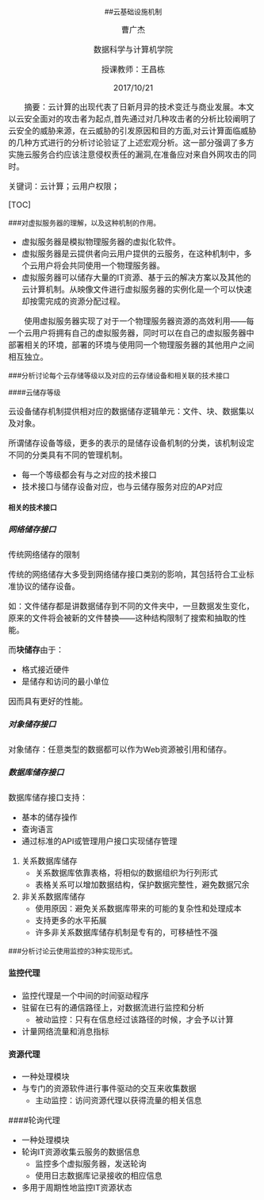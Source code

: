 <center>

##云基础设施机制

<font size=3>曹广杰

数据科学与计算机学院

授课教师：王昌栋

2017/10/21</center>

&emsp;&emsp;摘要：云计算的出现代表了日新月异的技术变迁与商业发展。本文以云安全面对的攻击者为起点,首先通过对几种攻击者的分析比较阐明了云安全的威胁来源，在云威胁的引发原因和目的方面,对云计算面临威胁的几种方式进行的分析讨论验证了上述宏观分析。这一部分强调了多方实施云服务合约应该注意侵权责任的漏洞,在准备应对来自外网攻击的同时。

关键词：云计算；云用户权限；

[TOC]

</font>

###对虚拟服务器的理解，以及这种机制的作用。
<font size=3>

- 虚拟服务器是模拟物理服务器的虚拟化软件。
- 虚拟服务器是云提供者向云用户提供的云服务，在这种机制中，多个云用户将会共同使用一个物理服务器。
- 虚拟服务器可以储存大量的IT资源、基于云的解决方案以及其他的云计算机制。从映像文件进行虚拟服务器的实例化是一个可以快速却按需完成的资源分配过程。

&emsp;&emsp;使用虚拟服务器实现了对于一个物理服务器资源的高效利用——每一个云用户将拥有自己的虚拟服务器，同时可以在自己的虚拟服务器中部署相关的环境，部署的环境与使用同一个物理服务器的其他用户之间相互独立。

</font>

###分析讨论每个云存储等级以及对应的云存储设备和相关联的技术接口

####云储存等级

<font size=3>

云设备储存机制提供相对应的数据储存逻辑单元：文件、块、数据集以及对象。

所谓储存设备等级，更多的表示的是储存设备机制的分类，该机制设定不同的分类具有不同的管理机制。

- 每一个等级都会有与之对应的技术接口
- 技术接口与储存设备对应，也与云储存服务对应的AP对应

</font>

#### 相关的技术接口

<font size=3>

##### 网络储存接口

传统网络储存的限制

传统的网络储存大多受到网络储存接口类别的影响，其包括符合工业标准协议的储存设备。

如：文件储存都是讲数据储存到不同的文件夹中，一旦数据发生变化，原来的文件将会被新的文件替换——这种结构限制了搜索和抽取的性能。

而**块储存**由于：

- 格式接近硬件
- 是储存和访问的最小单位

因而具有更好的性能。

##### 对象储存接口

对象储存：任意类型的数据都可以作为Web资源被引用和储存。

##### 数据库储存接口

数据库储存接口支持：

- 基本的储存操作
- 查询语言
- 通过标准的API或管理用户接口实现储存管理

1. 关系数据库储存
   - 关系数据库依靠表格，将相似的数据组织为行列形式
   - 表格关系可以增加数据结构，保护数据完整性，避免数据冗余
2. 非关系数据库储存
   - 使用原因：避免关系数据库带来的可能的复杂性和处理成本
   - 支持更多的水平拓展
   - 许多非关系数据库储存机制是专有的，可移植性不强

</font>

###分析讨论云使用监控的3种实现形式。

<font size=3>

#### 监控代理

- 监控代理是一个中间的时间驱动程序
- 驻留在已有的通信路径上，对数据流进行监控和分析
  - 被动监控：只有在信息经过该路径的时候，才会予以计算
- 计量网络流量和消息指标

#### 资源代理

- 一种处理模块
- 与专门的资源软件进行事件驱动的交互来收集数据
  - 主动监控：访问资源代理以获得流量的相关信息

####轮询代理

- 一种处理模块
- 轮询IT资源收集云服务的数据信息
  - 监控多个虚拟服务器，发送轮询
  - 使用日志数据库记录接收的相应信息
- 多用于周期性地监控IT资源状态

</font>

